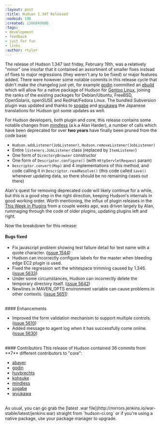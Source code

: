 ```yaml
---
:layout: post
:title: Hudson 1.347 Released
:nodeid: 196
:created: 1266849000
:tags:
- development
- feedback
- just for fun
- links
:author: rtyler
---
```

The release of Hudson 1.347 last friday, February 19th, was a relatively "minor" one insofar that it contained an assortment of smaller fixes instead of fixes to major regressions (they weren't any to be fixed) or major features added. There were however some notable commits in this release cycle that didn't make the changelog just yet, for example <a id="aptureLink_TgMtrwa0Sz" href="https://twitter.com/_godin_">godin</a> committed an <a id="aptureLink_HxZkmWKjTi" href="https://en.wikipedia.org/wiki/Ebuild">ebuild</a> which will allow for a native package of Hudson for <a id="aptureLink_uU6StMFk4O" href="https://en.wikipedia.org/wiki/Gentoo%20Linux">Gentoo Linux</a>, joining the ranks of the existing packages for Debian/Ubuntu, FreeBSD, OpenSolaris, openSUSE and RedHat/Fedora Linux. The bundled Subversion plugin was updated and thanks to <a id="aptureLink_IPwBJtA60V" href="https://twitter.com/ssogabe">sogabe</a> and <a id="aptureLink_9NWuFKYOM9" href="https://twitter.com/wyukawa">wyukawa</a> the Japanese translations for Hudson got some updates as well. 

For Hudson developers, both plugin and core, this release contains some notable changes from <a id="aptureLink_XwoYyUAc5v" href="https://blogs.sun.com/mindless">mindless</a> (a.k.a Alan Harder), a number of calls which have been deprecated for over **two years** have finally been pruned from the code base:

* `Hudson.addListener(JobListener)`, `Hudson.removeListener(JobListener)`
* Entire `listeners.JobListener` class (replaced by `ItemListener`)
* One form of `DirectoryBrowser` constructor
* One form of `Descriptor.configure()` (with `HttpServletRequest` param)
* `Descriptor.convert(Map)` and 4 implementations of this method, and code calling it in `Descriptor.readResolve()` (this code called `save()` whenever updating data, so there should be no remaining cases out there)

Alan's quest for removing deprecated code will likely continue for a while, but this is a good step in the right direction, keeping Hudson's internals in good working order. Worth mentioning, the influx of plugin releases in the [This Week in Plugins](https://jenkins.io/content/week-plugins-0) from a couple weeks ago, was driven largely by Alan, rummaging through the code of older plugins, updating plugins left and right.
<!--break-->
Now the breakdown for this release:

#### Bugs fixed
<ul class=image>
  <li class=bug> 
    Fix javascript problem showing test failure detail for test name with a quote character.
    (<a href="https://issues.jenkins-ci.org/browse/JENKINS-1544">issue 1544</a>)
  <li class=bug> 
    Hudson can incorrectly configure labels for the master when bleeding edge EC2 plugin is used.
  <li class=bug> 
    Fixed the regression wrt the whitespace trimming caused by 1.346.
    (<a href="https://issues.jenkins-ci.org/browse/JENKINS-5633">issue 5633</a>)
  <li class=bug> 
    Under some circumstances, Hudson can incorrectly delete the temporary directory itself.
    (<a href="https://issues.jenkins-ci.org/browse/JENKINS-5642">issue 5642</a>)
  <li class=bug> 
    Newlines in MAVEN_OPTS environment variable can cause problems in other contexts.
    (<a href="https://issues.jenkins-ci.org/browse/JENKINS-5651">issue 5651</a>)
</ul>

<br clear="all"/>
#### Enhancements
<ul>
  <li class=rfe> 
    Improved the form validation mechanism to support multiple controls.
    (<a href="https://issues.jenkins-ci.org/browse/JENKINS-5610">issue 5610</a>)
  <li class=rfe> 
    Added message to agent log when it has successfully come online.
    (<a href="https://issues.jenkins-ci.org/browse/JENKINS-5630">issue 5630</a>)
</ul>


<br clear="all"/>
#### Contributors 
This release of Hudson contained 36 commits from **7** different contributors to "core":

* <a id="aptureLink_YFkDO3e779" href="https://twitter.com/abayer">abayer</a>
* <a id="aptureLink_TgMtrwa0Sz" href="https://twitter.com/_godin_">godin</a>
* <a id="aptureLink_BJgeHDF4sh" href="https://www.linkedin.com/in/thuybrechts">huybrechts</a>
* <a id="aptureLink_YaPunVjeFQ" href="https://twitter.com/kohsukekawa">kohsuke</a>
* <a id="aptureLink_XwoYyUAc5v" href="https://blogs.sun.com/mindless">mindless</a>
* <a id="aptureLink_IPwBJtA60V" href="https://twitter.com/ssogabe">sogabe</a>
* <a id="aptureLink_9NWuFKYOM9" href="https://twitter.com/wyukawa">wyukawa</a>



<br clear="all"/>
As usual, you can go grab the [latest .war file](http://mirrors.jenkins.io/war-stable/latest/jenkins.war) straight from `hudson-ci.org` or if you're using a native package, use your package manager to upgrade.
